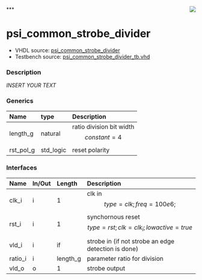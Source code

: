 <img align="right" src="../doc/psi_logo.png">
***

# psi_common_strobe_divider
 - VHDL source: [psi_common_strobe_divider](C:/Users/stef_b/git/GFA/Libraries/Firmware/VHDL/psi_common/hdl/psi_common_strobe_divider.vhd)
 - Testbench source: [psi_common_strobe_divider_tb.vhd](../testbench/psi_common_strobe_divider_tb/psi_common_strobe_divider_tb.vhd)

### Description
*INSERT YOUR TEXT*

### Generics
| Name      | type      | Description                               |
|:----------|:----------|:------------------------------------------|
| length_g  | natural   | ratio division bit width $$ constant=4 $$ |
| rst_pol_g | std_logic | reset polarity                            |

### Interfaces
| Name    | In/Out   | Length   | Description                                                 |
|:--------|:---------|:---------|:------------------------------------------------------------|
| clk_i   | i        | 1        | clk in $$ type=clk; freq=100e6; $$                          |
| rst_i   | i        | 1        | synchornous reset $$ type=rst; clk=clk_i; lowactive=true $$ |
| vld_i   | i        | if       | strobe in (if not strobe an edge detection is done)         |
| ratio_i | i        | length_g | parameter ratio for division                                |
| vld_o   | o        | 1        | strobe output                                               |